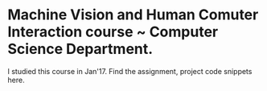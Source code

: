 # Machine Vision and Human Comuter Interaction course ~ Computer Science Department.

I studied this course in Jan'17. Find the assignment, project code snippets here.
